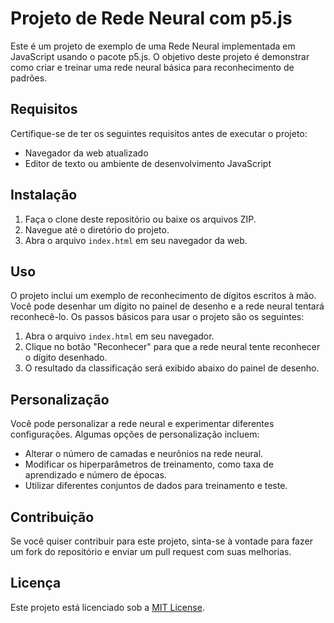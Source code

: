 # Projeto de Rede Neural com p5.js

Este é um projeto de exemplo de uma Rede Neural implementada em JavaScript usando o pacote p5.js. O objetivo deste projeto é demonstrar como criar e treinar uma rede neural básica para reconhecimento de padrões.

## Requisitos

Certifique-se de ter os seguintes requisitos antes de executar o projeto:

- Navegador da web atualizado
- Editor de texto ou ambiente de desenvolvimento JavaScript

## Instalação

1. Faça o clone deste repositório ou baixe os arquivos ZIP.
2. Navegue até o diretório do projeto.
3. Abra o arquivo `index.html` em seu navegador da web.

## Uso

O projeto inclui um exemplo de reconhecimento de dígitos escritos à mão. Você pode desenhar um dígito no painel de desenho e a rede neural tentará reconhecê-lo. Os passos básicos para usar o projeto são os seguintes:

1. Abra o arquivo `index.html` em seu navegador.
2. Clique no botão "Reconhecer" para que a rede neural tente reconhecer o dígito desenhado.
3. O resultado da classificação será exibido abaixo do painel de desenho.

## Personalização

Você pode personalizar a rede neural e experimentar diferentes configurações. Algumas opções de personalização incluem:

- Alterar o número de camadas e neurônios na rede neural.
- Modificar os hiperparâmetros de treinamento, como taxa de aprendizado e número de épocas.
- Utilizar diferentes conjuntos de dados para treinamento e teste.

## Contribuição

Se você quiser contribuir para este projeto, sinta-se à vontade para fazer um fork do repositório e enviar um pull request com suas melhorias.

## Licença

Este projeto está licenciado sob a [MIT License](https://opensource.org/licenses/MIT).
